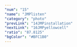 ```yaml
---
"num": "15"
"name": "JMPlisten"
"category": "photo"
"prevLink": "14JMPinstallation"
"nextLink": "16JMPyellowcell"
"ratio": "87.8125"
"bgColor": "#BFC1B0"
---
```

